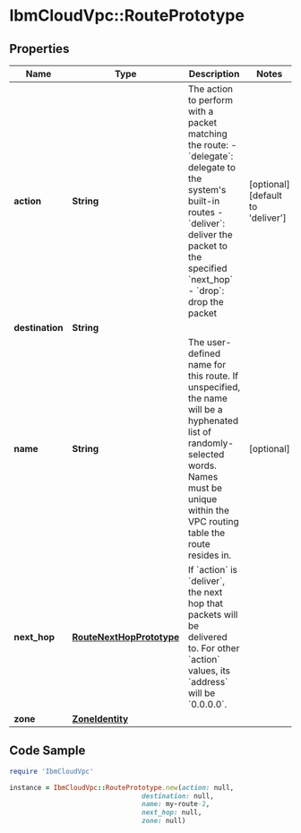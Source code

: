 # IbmCloudVpc::RoutePrototype

## Properties

Name | Type | Description | Notes
------------ | ------------- | ------------- | -------------
**action** | **String** | The action to perform with a packet matching the route: - &#x60;delegate&#x60;: delegate to the system&#39;s built-in routes - &#x60;deliver&#x60;: deliver the packet to the specified &#x60;next_hop&#x60; - &#x60;drop&#x60;: drop the packet | [optional] [default to &#39;deliver&#39;]
**destination** | **String** |  | 
**name** | **String** | The user-defined name for this route. If unspecified, the name will be a hyphenated list of randomly-selected words. Names must be unique within the VPC routing table the route resides in. | [optional] 
**next_hop** | [**RouteNextHopPrototype**](RouteNextHopPrototype.md) | If &#x60;action&#x60; is &#x60;deliver&#x60;, the next hop that packets will be delivered to.  For other &#x60;action&#x60; values, its &#x60;address&#x60; will be &#x60;0.0.0.0&#x60;. | 
**zone** | [**ZoneIdentity**](ZoneIdentity.md) |  | 

## Code Sample

```ruby
require 'IbmCloudVpc'

instance = IbmCloudVpc::RoutePrototype.new(action: null,
                                 destination: null,
                                 name: my-route-2,
                                 next_hop: null,
                                 zone: null)
```


